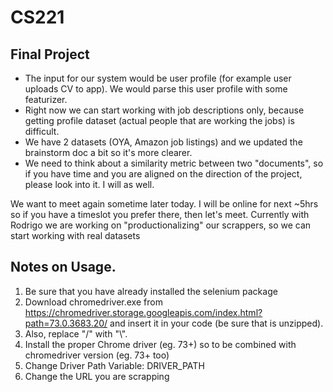 # CS221

## Final Project

- The input for our system would be user profile (for example user uploads CV to app). We would parse this user profile with some featurizer.
- Right now we can start working with job descriptions only, because getting profile dataset (actual people that are working the jobs) is difficult.
- We have 2 datasets (OYA, Amazon job listings) and we updated the brainstorm doc a bit so it's more clearer.
- We need to think about a similarity metric between two "documents", so if you have time and you are aligned on the direction of the project, please look into it. I will as well.

We want to meet again sometime later today. I will be online for next ~5hrs so if you have a timeslot you prefer there, then let's meet. Currently with Rodrigo we are working on "productionalizing" our scrappers, so we can start working with real datasets

## Notes on Usage.

1. Be sure that you have already installed the selenium package
2. Download chromedriver.exe from https://chromedriver.storage.googleapis.com/index.html?path=73.0.3683.20/
   and insert it in your code (be sure that is unzipped).
3. Also, replace "/" with "\\".
4. Install the proper Chrome driver (eg. 73+) so to be combined with chromedriver version (eg. 73+ too)
5. Change Driver Path Variable: DRIVER_PATH
6. Change the URL you are scrapping
